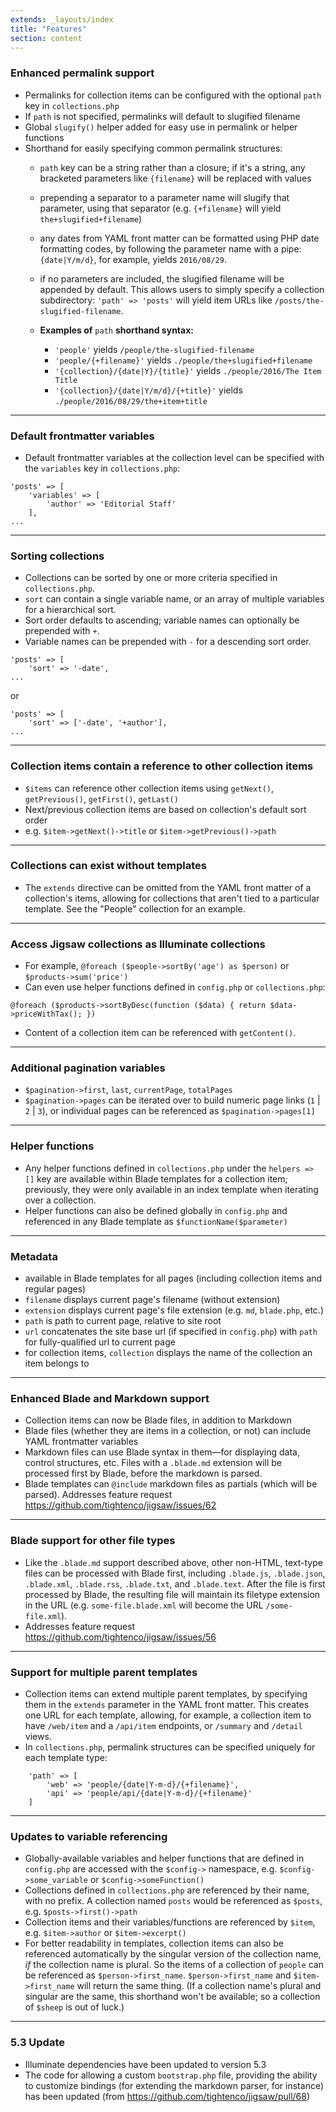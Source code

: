 ```yaml
---
extends: _layouts/index
title: "Features"
section: content
---
```


### Enhanced permalink support
- Permalinks for collection items can be configured with the optional `path` key in `collections.php`
- If `path` is not specified, permalinks will default to slugified filename
- Global `slugify()` helper added for easy use in permalink or helper functions
- Shorthand for easily specifying common permalink structures:
  - `path` key can be a string rather than a closure; if it's a string, any bracketed parameters like `{filename}` will be replaced with values
  - prepending a separator to a parameter name will slugify that parameter, using that separator (e.g. `{+filename}` will yield `the+slugified+filename`)
  - any dates from YAML front matter can be formatted using PHP date formatting codes, by following the parameter name with a pipe: `{date|Y/m/d}`, for example, yields `2016/08/29`.
  - if no parameters are included, the slugified filename will be appended by default. This allows users to simply specify a collection subdirectory: `'path' => 'posts'` will yield item URLs like `/posts/the-slugified-filename`.

  - __Examples of__ `path` __shorthand syntax:__

    - `'people'` yields `/people/the-slugified-filename`
    - `'people/{+filename}'` yields `./people/the+slugified+filename`
    - `'{collection}/{date|Y}/{title}'` yields `./people/2016/The Item Title`
    - `'{collection}/{date|Y/m/d}/{+title}'` yields `./people/2016/08/29/the+item+title`

---

### Default frontmatter variables
- Default frontmatter variables at the collection level can be specified with the `variables` key in `collections.php`:
```
'posts' => [
    'variables' => [
        'author' => 'Editorial Staff'
    ],
...
```

---

### Sorting collections
- Collections can be sorted by one or more criteria specified in `collections.php`.
- `sort` can contain a single variable name, or an array of multiple variables for a hierarchical sort.
- Sort order defaults to ascending; variable names can optionally be prepended with `+`.
- Variable names can be prepended with `-` for a descending sort order.
```
'posts' => [
    'sort' => '-date',
...
```
or
```
'posts' => [
    'sort' => ['-date', '+author'],
...
```

---

### Collection items contain a reference to other collection items
- `$items` can reference other collection items using `getNext()`, `getPrevious()`, `getFirst()`, `getLast()`
- Next/previous collection items are based on collection's default sort order
- e.g. `$item->getNext()->title` or `$item->getPrevious()->path`

---

### Collections can exist without templates
- The `extends` directive can be omitted from the YAML front matter of a collection's items, allowing for collections that aren't tied to a particular template. See the "People" collection for an example.

---

### Access Jigsaw collections as Illuminate collections
- For example, `@foreach ($people->sortBy('age') as $person)` or `$products->sum('price')`
- Can even use helper functions defined in `config.php` or `collections.php`:
```
@foreach ($products->sortByDesc(function ($data) { return $data->priceWithTax(); })
```
- Content of a collection item can be referenced with `getContent()`.

---

### Additional pagination variables
- `$pagination->first`, `last`, `currentPage`, `totalPages`
- `$pagination->pages` can be iterated over to build numeric page links (`1` | `2` | `3`), or individual pages can be referenced as `$pagination->pages[1]`

---

### Helper functions
- Any helper functions defined in `collections.php` under the `helpers => []` key are available within Blade templates for a collection item; previously, they were only available in an index template when iterating over a collection.
- Helper functions can also be defined globally in `config.php` and referenced in any Blade template as `$functionName($parameter)`

---

### Metadata
- available in Blade templates for all pages (including collection items and regular pages)
- `filename` displays current page's filename (without extension)
- `extension` displays current page's file extension (e.g. `md`, `blade.php`, etc.)
- `path` is path to current page, relative to site root
- `url` concatenates the site base url (if specified in `config.php`) with `path` for fully-qualified url to current page
- for collection items, `collection` displays the name of the collection an item belongs to

---

### Enhanced Blade and Markdown support
- Collection items can now be Blade files, in addition to Markdown
- Blade files (whether they are items in a collection, or not) can include YAML frontmatter variables
- Markdown files can use Blade syntax in them—for displaying data, control structures, etc. Files with a `.blade.md` extension will be processed first by Blade, before the markdown is parsed.
- Blade templates can `@include` markdown files as partials (which will be parsed). Addresses feature request https://github.com/tightenco/jigsaw/issues/62

---

### Blade support for other file types
- Like the `.blade.md` support described above, other non-HTML, text-type files can be processed with Blade first, including `.blade.js`, `.blade.json`, `.blade.xml`, `.blade.rss`, `.blade.txt`, and `.blade.text`. After the file is first processed by Blade, the resulting file will maintain its filetype extension in the URL (e.g. `some-file.blade.xml` will become the URL `/some-file.xml`).
- Addresses feature request https://github.com/tightenco/jigsaw/issues/56

---

### Support for multiple parent templates
- Collection items can extend multiple parent templates, by specifying them in the `extends` parameter in the YAML front matter. This creates one URL for each template, allowing, for example, a collection item to have `/web/item` and a `/api/item` endpoints, or `/summary` and `/detail` views.
- In `collections.php`, permalink structures can be specified uniquely for each template type:

```
    'path' => [
        'web' => 'people/{date|Y-m-d}/{+filename}',
        'api' => 'people/api/{date|Y-m-d}/{+filename}'
    ]
```

---

### Updates to variable referencing
- Globally-available variables and helper functions that are defined in `config.php` are accessed with the `$config->` namespace, e.g. `$config->some_variable` or `$config->someFunction()`
- Collections defined in `collections.php` are referenced by their name, with no prefix. A collection named `posts` would be referenced as `$posts`, e.g. `$posts->first()->path`
- Collection items and their variables/functions are referenced by `$item`, e.g. `$item->author` or `$item->excerpt()`
- For better readability in templates, collection items can also be referenced automatically by the singular version of the collection name, _if_ the collection name is plural. So the items of a collection of `people` can be referenced as `$person->first_name`. `$person->first_name` and `$item->first_name` will return the same thing. (If a collection name's plural and singular are the same, this shorthand won't be available; so a collection of `$sheep` is out of luck.)

---

### 5.3 Update
- Illuminate dependencies have been updated to version 5.3
- The code for allowing a custom `bootstrap.php` file, providing the ability to customize bindings (for extending the markdown parser, for instance) has been updated (from https://github.com/tightenco/jigsaw/pull/68)
